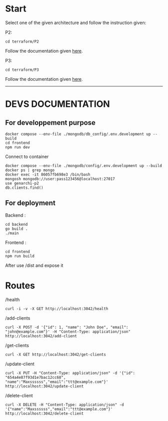 # Start

Select one of the given architecture and follow the instruction given:

P2:
```
cd terraform/P2
```
Follow the documentation given [here](terraform/P2/README.md).

P3:
```
cd terraform/P3
```
Follow the documentation given [here](terraform/P3/README.md).

--------------------------

# DEVS DOCUMENTATION
## For developpement purpose

```
docker compose --env-file ./mongodb/db_config/.env.development up --build
cd frontend
npm run dev
```

Connect to container

```
docker compose --env-file ./mongodb/config/.env.development up --build
docker ps | grep mongo
docker exec -it 86057fb698e3 /bin/bash
mongosh mongodb://user:pass123456@localhost:27017
use genarchi-p2
db.clients.find()
```

## For deployment

Backend :

```
cd backend
go build .
./main
```

Frontend :

```
cd frontend
npm run build
```

After use /dist and expose it

# Routes

/health

```
curl -i -v -X GET http://localhost:3042/health
```

/add-clients

```
curl -X POST -d '{"id": 1, "name": "John Doe", "email": "john@example.com"}' -H "Content-Type: application/json" http://localhost:3042/add-client
```

/get-clients

```
curl -X GET http://localhost:3042/get-clients
```

/update-client

```
curl -X PUT -H "Content-Type: application/json" -d '{"id": "654a4e87f93d1e7bac12cc68", "name":"Maxssssss","email":"ttt@example.com"}' http://localhost:3042/update-client
```

/delete-client

```
curl -X DELETE -H "Content-Type: application/json" -d '{"name":"Maxssssss","email":"ttt@example.com"}' http://localhost:3042/delete-client
```
